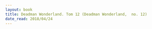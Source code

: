 ```yaml
---
layout: book
title: Deadman Wonderland. Tom 12 (Deadman Wonderland,  no. 12)
date_read: 2018/04/24
---
```

